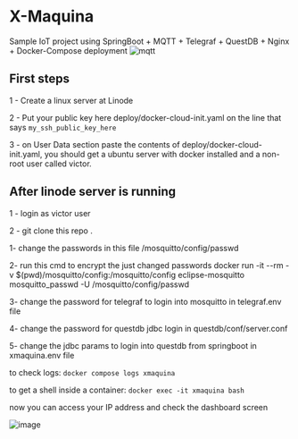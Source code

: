 # X-Maquina
Sample IoT project using SpringBoot + MQTT + Telegraf + QuestDB + Nginx + Docker-Compose deployment
![mqtt](https://github.com/victorrumanski/xmaquina/assets/50980148/33c79f64-df56-40db-a640-27002186cea8)


## First steps
1 - Create a linux server at Linode

2 - Put your public key here deploy/docker-cloud-init.yaml on the line that says `my_ssh_public_key_here`

3 - on User Data section paste the contents of deploy/docker-cloud-init.yaml, you should get a ubuntu server with docker installed and a non-root user called victor. 

## After linode server is running
1 - login as victor user

2 - git clone this repo .

1- change the passwords in this file /mosquitto/config/passwd

2- run this cmd to encrypt the just changed passwords
docker run -it --rm -v $(pwd)/mosquitto/config:/mosquitto/config eclipse-mosquitto mosquitto_passwd -U /mosquitto/config/passwd

3- change the password for telegraf to login into mosquitto in telegraf.env file

4- change the password for questdb jdbc login in questdb/conf/server.conf

5- change the jdbc params to login into questdb from springboot in xmaquina.env file

to check logs: `docker compose logs xmaquina`

to get a shell inside a container: `docker exec -it xmaquina bash`

now you can access your IP address and check the dashboard screen

![image](https://github.com/victorrumanski/xmaquina/assets/50980148/555c0bc8-fd0d-495d-abb5-d62846a338e9)



